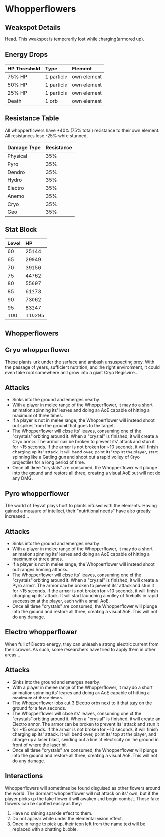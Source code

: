 # Whopperflowers

## Weakspot Details

Head. This weakspot is temporarily lost while charging(armored up).

## Energy Drops

| HP Threshold | Type       | Element     |
| :----------- | :--------- | :---------- |
| 75% HP       | 1 particle | own element |
| 50% HP       | 1 particle | own element |
| 25% HP       | 1 particle | own element |
| Death        | 1 orb      | own element |

## Resistance Table

All whopperflowers have +40% (75% total) resistance to their own element.
All resistances lose -25% while stunned.

| Damage Type | Resistance |
| :---------- | :--------- |
| Physical    | 35%        |
| Pyro        | 35%        |
| Dendro      | 35%        |
| Hydro       | 35%        |
| Electro     | 35%        |
| Anemo       | 35%        |
| Cryo        | 35%        |
| Geo         | 35%        |

## Stat Block

| Level | HP     |
| :---- | :----- |
| 60    | 25144  |
| 65    | 29949  |
| 70    | 39156  |
| 75    | 44762  |
| 80    | 55697  |
| 85    | 61273  |
| 90    | 73062  |
| 95    | 83247  |
| 100   | 110295 |

## Whopperflowers

<Tabs>
<TabItem value="cryo" label="Cryo">

## Cryo whopperflower

These plants lurk under the surface and ambush unsuspecting prey. With the passage of years, sufficient nutrition, and the right environment, it could even take root somewhere and grow into a giant Cryo Regisvine...

## Attacks

* Sinks into the ground and emerges nearby.
* With a player in melee range of the Whopperflower, it may do a short animation spinning its' leaves and doing an AoE capable of hitting a maximum of three times.
* If a player is not in melee range, the Whopperflower will instead shoot out spikes from the ground that goes to the target.
* The Whopperflower will close its' leaves, consuming one of the "crystals" orbiting around it. When a "crystal" is finished, it will create a Cryo armor.
  The armor can be broken to prevent its' attack and stun it for ~15 seconds. If the armor is not broken for ~10 seconds, it will finish charging up its' attack.
  It will bend over, point its' top at the player, start spinning like a Gatling gun and shoot out a rapid volley of Cryo projectiles for a long period of time.
* Once all three "crystals" are consumed, the Whopperflower will plunge into the ground and restore all three, creating a visual AoE but will not do any DMG.

</TabItem>
<TabItem value="pyro" label="Pyro">

## Pyro whopperflower

The world of Teyvat plays host to plants infused with the elements. Having gained a measure of intellect, their "nutritional needs" have also greatly increased...

## Attacks

* Sinks into the ground and emerges nearby.
* With a player in melee range of the Whopperflower, it may do a short animation spinning its' leaves and doing an AoE capable of hitting a maximum of three times.
* If a player is not in melee range, the Whopperflower will instead shoot out ranged homing attacks.
* The Whopperflower will close its' leaves, consuming one of the "crystals" orbiting around it. When a "crystal" is finished, it will create a Pyro armor.
  The armor can be broken to prevent its' attack and stun it for ~15 seconds. If the armor is not broken for ~10 seconds, it will finish charging up its' attack.
  It will start launching a volley of fireballs in rapid succession at the player, each with a small AoE.
* Once all three "crystals" are consumed, the Whopperflower will plunge into the ground and restore all three, creating a visual AoE. This will not do any damage.

</TabItem>
<TabItem value="electro" label="Electro">

## Electro whopperflower

When full of Electro energy, they can unleash a strong electric current from their crowns. As such, some researchers have tried to apply them in other areas...

## Attacks

* Sinks into the ground and emerges nearby.
* With a player in melee range of the Whopperflower, it may do a short animation spinning its' leaves and doing an AoE capable of hitting a maximum of three times.
* The Whopperflower lobs out 3 Electro orbs next to it that stay on the ground for a few seconds.
* The Whopperflower will close its' leaves, consuming one of the "crystals" orbiting around it. When a "crystal" is finished, it will create an Electro armor.
  The armor can be broken to prevent its' attack and stun it for ~15 seconds. If the armor is not broken for ~10 seconds, it will finish charging up its' attack.
  It will bend over, point its' top at the player, and charge up a laser blast, sending out a line of electricity on the ground in front of where the laser hit.
* Once all three "crystals" are consumed, the Whopperflower will plunge into the ground and restore all three, creating a visual AoE. This will not do any damage.

</TabItem>
</Tabs>

## Interactions

Whopperflowers will sometimes be found disguised as other flowers around the world.
The dormant whopperflower will not attack on its' own, but if the player picks up the fake flower it will awaken and begin combat.
Those fake flowers can be spotted easily as they:

1. Have no shining sparkle effect to them.
2. Do not appear white under the elemental vision effect.
3. Once in range to pick up, their icon left from the name text will be replaced with a chatting bubble.
